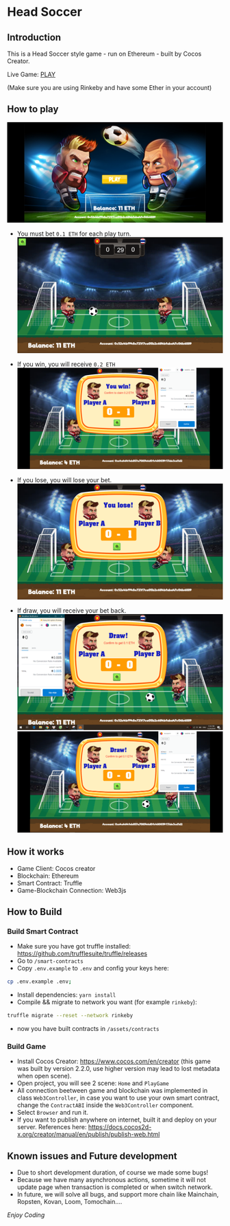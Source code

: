 # Head Soccer

## Introduction

This is a Head Soccer style game - run on Ethereum - built by Cocos Creator.

Live Game: [PLAY](http://headsoccer2.surge.sh/)

(Make sure you are using Rinkeby and have some Ether in your account)

## How to play

![home](documentation/home.png)

- You must bet `0.1 ETH` for each play turn.
  ![play](documentation/play.png)

- If you win, you will receive `0.2 ETH`
  ![win](documentation/win.png)

- If you lose, you will lose your bet.
  ![lose](documentation/lose.png)

- If draw, you will receive your bet back.
  ![draw1](documentation/draw1.png)
  ![draw2](documentation/draw2.png)

## How it works

- Game Client: Cocos creator
- Blockchain: Ethereum
- Smart Contract: Truffle
- Game-Blockchain Connection: Web3js

## How to Build

### Build Smart Contract

- Make sure you have got truffle installed: https://github.com/trufflesuite/truffle/releases
- Go to `/smart-contracts`
- Copy `.env.example` to `.env` and config your keys here:

```sh
cp .env.example .env;
```

- Install dependencies: `yarn install`
- Compile && migrate to network you want (for example `rinkeby`):

```sh
truffle migrate --reset --network rinkeby
```

- now you have built contracts in `/assets/contracts`

### Build Game

- Install Cocos Creator: https://www.cocos.com/en/creator (this game was built by version 2.2.0, use higher version may lead to lost metadata when open scene).
- Open project, you will see 2 scene: `Home` and `PlayGame`
- All connection beetween game and blockchain was implemented in class `Web3Controller`, in case you want to use your own smart contract, change the `ContractABI` inside the `Web3Controller` component.
- Select `Browser` and run it.
- If you want to publish anywhere on internet, built it and deploy on your server. References here: https://docs.cocos2d-x.org/creator/manual/en/publish/publish-web.html

## Known issues and Future development

- Due to short development duration, of course we made some bugs!
- Because we have many asynchronous actions, sometime it will not update page when transaction is completed or when switch network.
- In future, we will solve all bugs, and support more chain like Mainchain, Ropsten, Kovan, Loom, Tomochain....

_Enjoy Coding_
